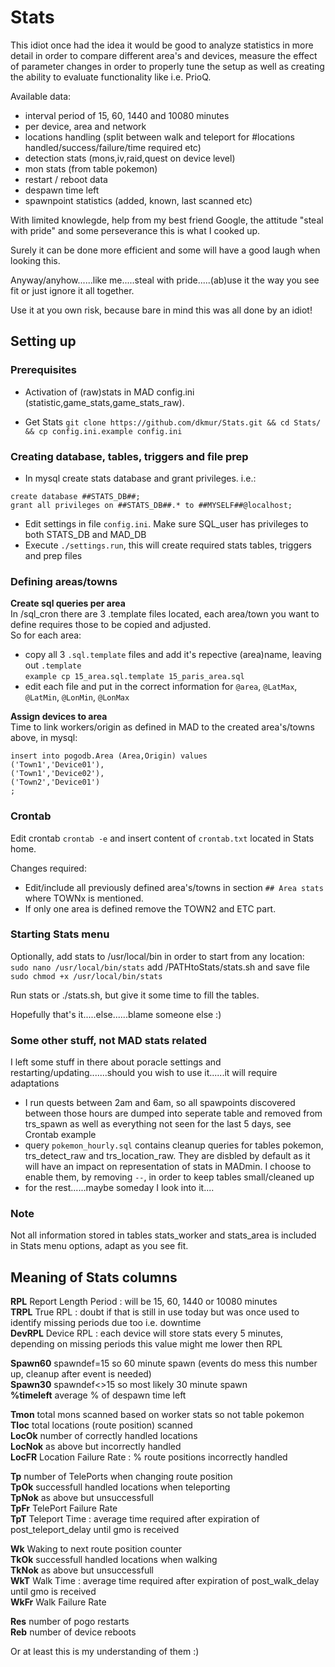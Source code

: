 # Stats

This idiot once had the idea it would be good to analyze statistics in more detail in order to compare different area's and devices, measure the effect of parameter changes in order to properly tune the setup as well as creating the ability to evaluate functionality like i.e. PrioQ.

Available data:  
- interval period of 15, 60, 1440 and 10080 minutes  
- per device, area and network  
- locations handling (split between walk and teleport for #locations handled/success/failure/time required etc)  
- detection stats (mons,iv,raid,quest on device level)  
- mon stats (from table pokemon)  
- restart / reboot data  
- despawn time left  
- spawnpoint statistics (added, known, last scanned etc)  


With limited knowlegde, help from my best friend Google, the attitude "steal with pride" and some perseverance this is what I cooked up.

Surely it can be done more efficient and some will have a good laugh when looking this. 

Anyway/anyhow......like me.....steal with pride.....(ab)use it the way you see fit or just ignore it all together.


Use it at you own risk, because bare in mind this was all done by an idiot!

## Setting up

### Prerequisites
- Activation of (raw)stats in MAD config.ini (statistic,game_stats,game_stats_raw).

- Get Stats ``git clone https://github.com/dkmur/Stats.git && cd Stats/ && cp config.ini.example config.ini``

### Creating database, tables, triggers and file prep

- In mysql create stats database and grant privileges. i.e.:  
```
create database ##STATS_DB##;
grant all privileges on ##STATS_DB##.* to ##MYSELF##@localhost;
```  
- Edit settings in file ``config.ini``. Make sure SQL_user has privileges to both STATS_DB and MAD_DB  
- Execute ``./settings.run``, this will create required stats tables, triggers and prep files  

### Defining areas/towns

**Create sql queries per area**  
In /sql_cron there are 3 .template files located, each area/town you want to define requires those to be copied and adjusted.  
So for each area:  
- copy all 3 ``.sql.template`` files and add it's repective (area)name, leaving out ``.template``  
``example cp 15_area.sql.template 15_paris_area.sql``  
- edit each file and put in the correct information for ``@area``, ``@LatMax``, ``@LatMin``, ``@LonMin``, ``@LonMax``

**Assign devices to area**  
Time to link workers/origin as defined in MAD to the created area's/towns above, in mysql:
```
insert into pogodb.Area (Area,Origin) values
('Town1','Device01'),
('Town1','Device02'),
('Town2','Device01')
;
```
  

### Crontab

Edit crontab ``crontab -e`` and insert content of ``crontab.txt`` located in Stats home.

Changes required:  
- Edit/include all previously defined area's/towns in section ``## Area stats`` where TOWNx is mentioned.  
- If only one area is defined remove the TOWN2 and ETC part.  

### Starting Stats menu

Optionally, add stats to /usr/local/bin in order to start from any location:  
``sudo nano /usr/local/bin/stats`` add /PATHtoStats/stats.sh and save file  
``sudo chmod +x /usr/local/bin/stats``  

Run stats or ./stats.sh, but give it some time to fill the tables.

Hopefully that's it.....else......blame someone else :)  


### Some other stuff, not MAD stats related

I left some stuff in there about poracle settings and restarting/updating.......should you wish to use it......it will require adaptations  
- I run quests between 2am and 6am, so all spawpoints discovered between those hours are dumped into seperate table and removed from trs_spawn as well as everything not seen for the last 5 days, see Crontab example  
- query ``pokemon_hourly.sql`` contains cleanup queries for tables pokemon, trs_detect_raw and trs_location_raw. They are disbled by default as it will have an impact on representation of stats in MADmin. I choose to enable them, by removing ``--``, in order to keep tables small/cleaned up  
- for the rest......maybe someday I look into it.... 


### Note

Not all information stored in tables stats_worker and stats_area is included in Stats menu options, adapt as you see fit.  



## Meaning of Stats columns


**RPL** Report Length Period : will be 15, 60, 1440 or 10080 minutes  
**TRPL** True RPL : doubt if that is still in use today but was once used to identify missing periods due too i.e. downtime  
**DevRPL** Device RPL : each device will store stats every 5 minutes, depending on missing periods this value might me lower then RPL  

**Spawn60** spawndef=15 so 60 minute spawn (events do mess this number up, cleanup after event is needed)  
**Spawn30** spawndef<>15 so most likely 30 minute spawn  
**%timeleft** average % of despawn time left  

**Tmon** total mons scanned based on worker stats so not table pokemon  
**Tloc** total locations (route position) scanned  
**LocOk** number of correctly handled locations  
**LocNok** as above but incorrectly handled  
**LocFR** Location Failure Rate : % route positions incorrectly handled  

**Tp** number of TelePorts when changing route position  
**TpOk** successfull handled locations when teleporting  
**TpNok** as above but unsuccessfull  
**TpFr** TelePort Failure Rate  
**TpT** Teleport Time : average time required after expiration of post_teleport_delay until gmo is received  

**Wk** Waking to next route position counter  
**TkOk** successfull handled locations when walking  
**TkNok** as above but unsuccessfull  
**WkT** Walk Time : average time required after expiration of post_walk_delay until gmo is received  
**WkFr** Walk Failure Rate  

**Res** number of pogo restarts  
**Reb** number of device reboots  

Or at least this is my understanding of them :)

